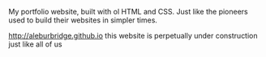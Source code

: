 My portfolio website, built with ol HTML and CSS. Just like the pioneers used to build their websites in simpler times. 

http://aleburbridge.github.io
this website is perpetually under construction just like all of us
